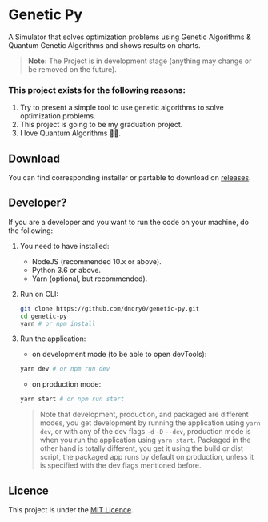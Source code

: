 # Genetic Py

A Simulator that solves optimization problems using Genetic Algorithms & Quantum Genetic Algorithms and shows results on charts.

> **Note:** The Project is in development stage (anything may change or be removed on the future).

### This project exists for the following reasons:

1. Try to present a simple tool to use genetic algorithms to solve optimization problems.
2. This project is going to be my graduation project.
3. I love Quantum Algorithms 🚀🚀.

## Download

You can find corresponding installer or partable to download on [releases](https://github.com/dnory0/genetic-py/releases).

## Developer?

If you are a developer and you want to run the code on your machine, do the following:

1. You need to have installed:

   - NodeJS (recommended 10.x or above).
   - Python 3.6 or above.
   - Yarn (optional, but recommended).

2. Run on CLI:

    ```sh
    git clone https://github.com/dnory0/genetic-py.git
    cd genetic-py
    yarn # or npm install
    ```

3. Run the application:

   - on development mode (to be able to open devTools):

   ```sh
   yarn dev # or npm run dev
   ```

   - on production mode:

   ```sh
   yarn start # or npm run start
   ```

   > Note that development, production, and packaged are different modes, you get development by running the application using `yarn dev`, or with any of the dev flags `-d` `-D` `--dev`, production mode is when you run the application using `yarn start`. Packaged in the other hand is totally different, you get it using the build or dist script, the packaged app runs by default on production, unless it is specified with the dev flags mentioned before.

## Licence

This project is under the [MIT Licence](http://www.opensource.org/licenses/MIT).
